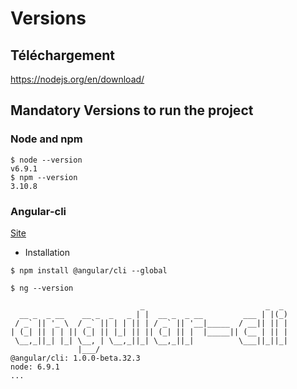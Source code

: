 # Versions

## Téléchargement

https://nodejs.org/en/download/

## Mandatory Versions to run the project

### Node and npm
```
$ node --version
v6.9.1
$ npm --version
3.10.8
```

### Angular-cli

[Site](https://cli.angular.io/) 

* Installation

```
$ npm install @angular/cli --global
```



```
$ ng --version

                             _                           _  _
  __ _  _ __    __ _  _   _ | |  __ _  _ __         ___ | |(_)
 / _` || '_ \  / _` || | | || | / _` || '__|_____  / __|| || |
| (_| || | | || (_| || |_| || || (_| || |  |_____|| (__ | || |
 \__,_||_| |_| \__, | \__,_||_| \__,_||_|          \___||_||_|
               |___/
@angular/cli: 1.0.0-beta.32.3
node: 6.9.1
...
```

